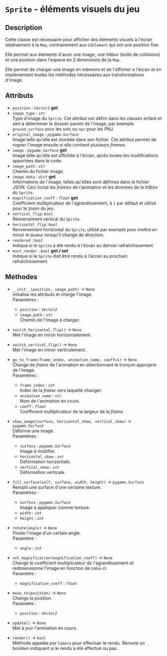 # `Sprite` - éléments visuels du jeu
## Description
Cette classe est nécessaire pour afficher des éléments visuels à l'écran relativement à la `Map`, contrairement aux `UIElement` qui ont une position fixe.

Elle permet aux éléments d'avoir une image, une *hitbox* (boîte de collisions) et une position dans l'espace en 2 dimensions de la `Map`.

Elle permet de charger une image en mémoire et de l'afficher à l'écran et en implémentant toutes les méthodes nécessaires aux transformations d'image.

## Attributs
- `position` : *`Vector2`* **get**
- `image_type` : *`str`* \
  Type d'image du `Sprite`. Cet attribut est défini dans les classes enfant et sert à déterminer le dossier parent de l'image, par exemple `ground_surface` pour les sols ou `npc` pour les PNJ.
- `original_image` : *`pygame.Surface`* \
  Image telle qu'elle est stockée dans son fichier. Cet attribut permet de rogner l'image ensuite si elle contient plusieurs *frames*.
- `image` : *`pygame.Surface`* **get**\
  Image telle qu'elle est affichée à l'écran, après toutes les modifications apportées dans le code.
- `image_path` : *`str`* \
  Chemin du fichier image.
- `image_data` : *`dict`* **get** \
  Informations de l'image, telles qu'elles sont définies dans le fichier JSON. Ceci inclut les *frames* de l'animation et les données de la *hitbox* du `Sprite`.
- `magnification_coeff` : *`float`* **get** \
  Coefficient multiplicateur de l'agrandissement, à `1` par défaut et utilisé pour le zoom du jeu.
- `vertical_flip`: *`bool`* \
  Renversement vertical du `Sprite`.
- `horizontal_flip`: *`bool`* \
  Renversement horizontal du `Sprite`, utilisé par exemple pour mettre en miroir le joueur lorsqu'il change de direction.
- `rendered` : *`bool`* \
  Indique si le `Sprite` a été rendu à l'écran au dernier rafraîchissement.
- `must_render` : *`bool`* **get / set**\
  Indique si le `Sprite` doit être rendu à l'écran au prochain rafraîchissement.


## Méthodes
- `__init__(position, image_path)` &rarr; `None` \
  Initialise les attributs et charge l'image. \
  Paramètres :
  * `position` : *`Vector2`*
  * `image_path` : *`str`* \
    Chemin de l'image à charger.

- `switch_horizontal_flip()` &rarr; `None` \
  Met l'image en miroir horizontalement.

- `switch_vertical_flip()` &rarr; `None` \
  Met l'image en miroir verticalement.

- `go_to_frame(frame_index, animation_name, coeff=1)` &rarr; `None` \
  Change de *frame* de l'animation en sélectionnant le tronçon approprié de l'image. \
  Paramètres :
  * `frame_index` : *`int`* \
    Index de la *frame* vers laquelle changer.
  * `animation_name` : *`str`* \
    Nom de l'animation en cours.
  * `coeff` : *`float`* \
    Coefficient multiplicateur de la largeur de la *frame*.

- `skew_image(surface, horizontal_skew, vertical_skew)` &rarr; `pygame.Surface` \
  Déforme une image. \
  Paramètres :
  * `surface` : *`pygame.Surface`* \
    Image à modifier.
  * `horizontal_skew` : *`int`* \
    Déformation horizontale.
  * `vertical_skew` : *`int`* \
    Déformation verticale.

- `fill_surface(self, surface, width, height)` &rarr; `pygame.Surface` \
  Remplit une surface d'une certaine texture. \
  Paramètres :
  * `surface` : *`pygame.Surface`* \
    Image à appliquer comme texture.
  * `width` : *`int`*
  * `height` : *`int`*

- `rotate(angle)` &rarr; `None` \
  Pivote l'image d'un certain angle. \
  Paramètre :
  * `angle` : *`int`*

- `set_magnification(magnification_coeff)` &rarr; `None` \
  Change le coefficient multiplicateur de l'agrandissement et redimensionne l'image en fonction de celui-ci. \
  Paramètre :
  * `magnification_coeff` : *`float`*

- `move_to(position)` &rarr; `None` \
  Change la position. \
  Paramètre :
  * `position` : *`Vector2`*

- `update()` &rarr; `None` \
  Met à jour l'animation en cours.

- `render()` &rarr; `bool` \
  Méthode appelée par `Camera` pour effectuer le rendu. Renvoie un booléen indiquant si le rendu a été effectué ou pas.
